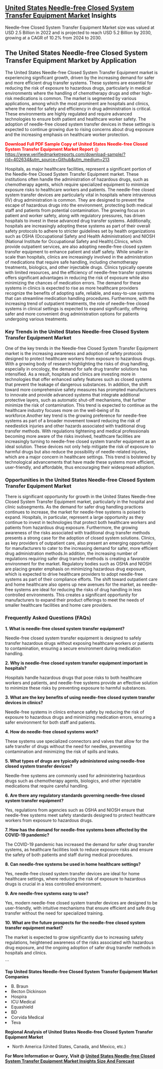 <h2><a href="https://www.verifiedmarketreports.com/download-sample/?rid=402634&amp;utm_source=Github&amp;utm_medium=213" target="_blank">United States Needle-free Closed System Transfer Equipment Market</a> Insights</h2><p>Needle-free Closed System Transfer Equipment Market size was valued at USD 2.5 Billion in 2022 and is projected to reach USD 5.2 Billion by 2030, growing at a CAGR of 10.2% from 2024 to 2030.</p><p><h2>The United States Needle-free Closed System Transfer Equipment Market by Application</h2><p>The United States Needle-free Closed System Transfer Equipment market is experiencing significant growth, driven by the increasing demand for safer and more efficient drug transfer systems. These systems are essential for reducing the risk of exposure to hazardous drugs, particularly in medical environments where the handling of chemotherapy drugs and other high-risk medications is common. The market is segmented by various applications, among which the most prominent are hospitals and clinics, where the need for safety and efficiency in drug administration is critical. These environments are highly regulated and require advanced technologies to ensure both patient and healthcare worker safety. The adoption of needle-free closed system transfer devices in these settings is expected to continue growing due to rising concerns about drug exposure and the increasing emphasis on healthcare worker protection. <p><span class=""><span style="color: #ff0000;"><strong>Download Full PDF Sample Copy of United States Needle-free Closed System Transfer Equipment Market Report</strong> @ </span><a href="https://www.verifiedmarketreports.com/download-sample/?rid=402634&amp;utm_source=Github&amp;utm_medium=213" target="_blank">https://www.verifiedmarketreports.com/download-sample/?rid=402634&amp;utm_source=Github&amp;utm_medium=213</a></span></p>Hospitals, as major healthcare facilities, represent a significant portion of the Needle-free Closed System Transfer Equipment market. These institutions often handle the administration of hazardous drugs, such as chemotherapy agents, which require specialized equipment to minimize exposure risks to healthcare workers and patients. The needle-free closed system transfer devices are particularly vital in hospitals where intravenous (IV) drug administration is common. They are designed to prevent the escape of hazardous drugs into the environment, protecting both medical staff and patients from potential contamination. The growing focus on patient and worker safety, along with regulatory pressures, has driven hospitals to invest in these advanced drug transfer systems. Additionally, hospitals are increasingly adopting these systems as part of their overall safety protocols to adhere to stricter guidelines set by health organizations such as OSHA (Occupational Safety and Health Administration) and NIOSH (National Institute for Occupational Safety and Health).Clinics, which provide outpatient services, are also adopting needle-free closed system transfer equipment to enhance patient and staff safety. While smaller in scale than hospitals, clinics are increasingly involved in the administration of medications that require safe handling, including chemotherapy treatments, biologics, and other injectable drugs. Clinics typically operate with limited resources, and the efficiency of needle-free transfer systems offers significant advantages in reducing the risk of exposure while also minimizing the chances of medication errors. The demand for these systems in clinics is expected to rise as more healthcare providers recognize the benefits of adopting safe, reliable, and easy-to-use systems that can streamline medication handling procedures. Furthermore, with the increasing trend of outpatient treatments, the role of needle-free closed systems in clinical settings is expected to expand significantly, offering safer and more convenient drug administration options for patients undergoing various treatments.<h3>Key Trends in the United States Needle-free Closed System Transfer Equipment Market</h3><p>One of the key trends in the Needle-free Closed System Transfer Equipment market is the increasing awareness and adoption of safety protocols designed to protect healthcare workers from exposure to hazardous drugs. With a growing body of research highlighting the risks of drug handling, especially in oncology, the demand for safe drug transfer solutions has intensified. As a result, hospitals and clinics are investing more in technologies that offer enhanced safety features such as closed systems that prevent the leakage of dangerous substances. In addition, the shift toward more comprehensive safety measures has prompted manufacturers to innovate and provide advanced systems that integrate additional protective layers, such as automatic shut-off mechanisms, that further minimize the risk of contamination. This trend is expected to continue as the healthcare industry focuses more on the well-being of its workforce.Another key trend is the growing preference for needle-free systems as part of a broader movement toward reducing the risk of needlestick injuries and other hazards associated with traditional drug transfer methods. With regulations tightening and medical professionals becoming more aware of the risks involved, healthcare facilities are increasingly turning to needle-free closed system transfer equipment as an ideal solution. These devices not only help mitigate the risk of exposure to harmful drugs but also reduce the possibility of needle-related injuries, which are a major concern in healthcare settings. This trend is bolstered by technological advancements that have made these systems more efficient, user-friendly, and affordable, thus encouraging their widespread adoption.<h3>Opportunities in the United States Needle-free Closed System Transfer Equipment Market</h3><p>There is significant opportunity for growth in the United States Needle-free Closed System Transfer Equipment market, particularly in the hospital and clinic subsegments. As the demand for safer drug handling practices continues to increase, the market for needle-free systems is poised to expand. Hospitals, in particular, represent a large opportunity as they continue to invest in technologies that protect both healthcare workers and patients from hazardous drug exposure. Furthermore, the growing awareness of the risks associated with traditional drug transfer methods presents a strong case for the adoption of closed system solutions. Clinics, as key providers of outpatient care, also present an emerging opportunity for manufacturers to cater to the increasing demand for safer, more efficient drug administration methods.In addition, the increasing number of regulations requiring safer drug transfer methods is creating a favorable environment for the market. Regulatory bodies such as OSHA and NIOSH are placing greater emphasis on minimizing hazardous drug exposure, which is expected to drive healthcare providers to adopt needle-free systems as part of their compliance efforts. The shift toward outpatient care and home healthcare also opens up new avenues for the market, as needle-free systems are ideal for reducing the risks of drug handling in less controlled environments. This creates a significant opportunity for manufacturers to expand their product offerings to meet the needs of smaller healthcare facilities and home care providers.<h3>Frequently Asked Questions (FAQs)</h3><p><b>1. What is needle-free closed system transfer equipment?</b></p><p>Needle-free closed system transfer equipment is designed to safely transfer hazardous drugs without exposing healthcare workers or patients to contamination, ensuring a secure environment during medication handling.</p><p><b>2. Why is needle-free closed system transfer equipment important in hospitals?</b></p><p>Hospitals handle hazardous drugs that pose risks to both healthcare workers and patients, and needle-free systems provide an effective solution to minimize these risks by preventing exposure to harmful substances.</p><p><b>3. What are the key benefits of using needle-free closed system transfer devices in clinics?</b></p><p>Needle-free systems in clinics enhance safety by reducing the risk of exposure to hazardous drugs and minimizing medication errors, ensuring a safer environment for both staff and patients.</p><p><b>4. How do needle-free closed systems work?</b></p><p>These systems use specialized connectors and valves that allow for the safe transfer of drugs without the need for needles, preventing contamination and minimizing the risk of spills and leaks.</p><p><b>5. What types of drugs are typically administered using needle-free closed system transfer devices?</b></p><p>Needle-free systems are commonly used for administering hazardous drugs such as chemotherapy agents, biologics, and other injectable medications that require careful handling.</p><p><b>6. Are there any regulatory standards governing needle-free closed system transfer equipment?</b></p><p>Yes, regulations from agencies such as OSHA and NIOSH ensure that needle-free systems meet safety standards designed to protect healthcare workers from exposure to hazardous drugs.</p><p><b>7. How has the demand for needle-free systems been affected by the COVID-19 pandemic?</b></p><p>The COVID-19 pandemic has increased the demand for safer drug transfer systems, as healthcare facilities look to reduce exposure risks and ensure the safety of both patients and staff during medical procedures.</p><p><b>8. Can needle-free systems be used in home healthcare settings?</b></p><p>Yes, needle-free closed system transfer devices are ideal for home healthcare settings, where reducing the risk of exposure to hazardous drugs is crucial in a less controlled environment.</p><p><b>9. Are needle-free systems easy to use?</b></p><p>Yes, modern needle-free closed system transfer devices are designed to be user-friendly, with intuitive mechanisms that ensure efficient and safe drug transfer without the need for specialized training.</p><p><b>10. What are the future prospects for the needle-free closed system transfer equipment market?</b></p><p>The market is expected to grow significantly due to increasing safety regulations, heightened awareness of the risks associated with hazardous drug exposure, and the ongoing adoption of safer drug transfer methods in hospitals and clinics.</p>```</p><p><strong>Top United States Needle-free Closed System Transfer Equipment Market Companies</strong></p><div data-test-id=""><p><li>B. Braun</li><li> Becton Dickinson</li><li> Hospira</li><li> ICU Medical</li><li> Equashield</li><li> BD</li><li> Corvida Medical</li><li> Teva</li></p><div><strong>Regional Analysis of&nbsp;United States Needle-free Closed System Transfer Equipment Market</strong></div><ul><li dir="ltr"><p dir="ltr">North America&nbsp;(United States, Canada, and Mexico, etc.)</p></li></ul><p><strong>For More Information or Query, Visit @&nbsp;</strong><strong><a href="https://www.verifiedmarketreports.com/product/needle-free-closed-system-transfer-equipment-market/?utm_source=Github&amp;utm_medium=213" target="_blank">United States Needle-free Closed System Transfer Equipment Market Insights Size And Forecast</a></strong></p></div>
